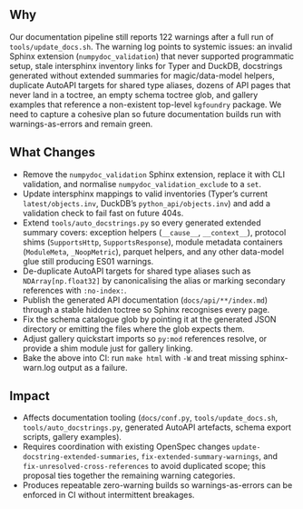 ## Why

Our documentation pipeline still reports 122 warnings after a full run of `tools/update_docs.sh`.  The warning log points to systemic issues: an invalid Sphinx extension (`numpydoc_validation`) that never supported programmatic setup, stale intersphinx inventory links for Typer and DuckDB, docstrings generated without extended summaries for magic/data-model helpers, duplicate AutoAPI targets for shared type aliases, dozens of API pages that never land in a toctree, an empty schema toctree glob, and gallery examples that reference a non-existent top-level `kgfoundry` package.  We need to capture a cohesive plan so future documentation builds run with warnings-as-errors and remain green.

## What Changes

- Remove the `numpydoc_validation` Sphinx extension, replace it with CLI validation, and normalise `numpydoc_validation_exclude` to a `set`.
- Update intersphinx mappings to valid inventories (Typer’s current `latest/objects.inv`, DuckDB’s `python_api/objects.inv`) and add a validation check to fail fast on future 404s.
- Extend `tools/auto_docstrings.py` so every generated extended summary covers: exception helpers (`__cause__`, `__context__`), protocol shims (`SupportsHttp`, `SupportsResponse`), module metadata containers (`ModuleMeta`, `_NoopMetric`), parquet helpers, and any other data-model glue still producing ES01 warnings.
- De-duplicate AutoAPI targets for shared type aliases such as `NDArray[np.float32]` by canonicalising the alias or marking secondary references with `:no-index:`.
- Publish the generated API documentation (`docs/api/**/index.md`) through a stable hidden toctree so Sphinx recognises every page.
- Fix the schema catalogue glob by pointing it at the generated JSON directory or emitting the files where the glob expects them.
- Adjust gallery quickstart imports so `py:mod` references resolve, or provide a shim module just for gallery linking.
- Bake the above into CI: run `make html` with `-W` and treat missing sphinx-warn.log output as a failure.

## Impact

- Affects documentation tooling (`docs/conf.py`, `tools/update_docs.sh`, `tools/auto_docstrings.py`, generated AutoAPI artefacts, schema export scripts, gallery examples).
- Requires coordination with existing OpenSpec changes `update-docstring-extended-summaries`, `fix-extended-summary-warnings`, and `fix-unresolved-cross-references` to avoid duplicated scope; this proposal ties together the remaining warning categories.
- Produces repeatable zero-warning builds so warnings-as-errors can be enforced in CI without intermittent breakages.


